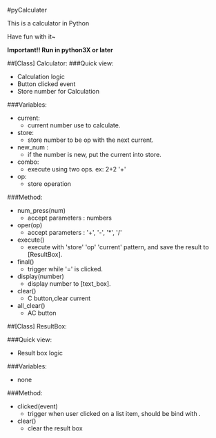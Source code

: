#pyCalculater

This is a calculator in Python

Have fun with it~

**Important!! Run in python3X or later**

##[Class] Calculator:
###Quick view:
- Calculation logic
- Button clicked event
- Store number for Calculation

###Variables:
- current:
  - current number use to calculate.
- store:
  - store number to be op with the next current.
- new_num :
  - if the number is new, put the current into store.
- combo:
  - execute using two ops. ex: 2+2 '+'
- op:
  - store operation

###Method:
- num_press(num)
  - accept parameters : numbers
- oper(op)
  - accept parameters : '+', '-', '\*', '/'
- execute()
  - execute with 'store' 'op' 'current' pattern, and save the result to [ResultBox].
- final()
  - trigger while '=' is clicked.
- display(number)
  - display number to [text_box].
- clear()
  * C button,clear current
- all_clear()
  - AC button

##[Class] ResultBox:

###Quick view:
- Result box logic

###Variables:
- none

###Method:
- clicked(event)
  - trigger when user clicked on a list item, should be bind with <ButtonRelease-1>.
- clear()
  - clear the result box
